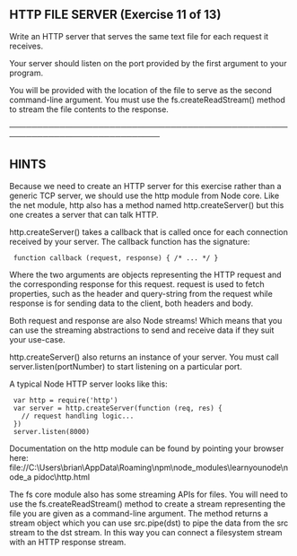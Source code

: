  ## HTTP FILE SERVER (Exercise 11 of 13)

  Write an HTTP server that serves the same text file for each request it
  receives.

  Your server should listen on the port provided by the first argument to
  your program.

  You will be provided with the location of the file to serve as the second
  command-line argument. You must use the fs.createReadStream() method to
  stream the file contents to the response.

 ─────────────────────────────────────────────────────────────────────────────

 ## HINTS

  Because we need to create an HTTP server for this exercise rather than a
  generic TCP server, we should use the http module from Node core. Like the
  net module, http also has a method named http.createServer() but this one
  creates a server that can talk HTTP.

  http.createServer() takes a callback that is called once for each
  connection received by your server. The callback function has the
  signature:

     function callback (request, response) { /* ... */ }

  Where the two arguments are objects representing the HTTP request and the
  corresponding response for this request. request is used to fetch
  properties, such as the header and query-string from the request while
  response is for sending data to the client, both headers and body.

  Both request and response are also Node streams! Which means that you can
  use the streaming abstractions to send and receive data if they suit your
  use-case.

  http.createServer() also returns an instance of your server. You must call
  server.listen(portNumber) to start listening on a particular port.

  A typical Node HTTP server looks like this:

     var http = require('http')
     var server = http.createServer(function (req, res) {
       // request handling logic...
     })
     server.listen(8000)

  Documentation on the http module can be found by pointing your browser
  here:
  file://C:\Users\brian\AppData\Roaming\npm\node_modules\learnyounode\node_a
  pidoc\http.html

  The fs core module also has some streaming APIs for files. You will need
  to use the fs.createReadStream() method to create a stream representing
  the file you are given as a command-line argument. The method returns a
  stream object which you can use src.pipe(dst) to pipe the data from the
  src stream to the dst stream. In this way you can connect a filesystem
  stream with an HTTP response stream.
